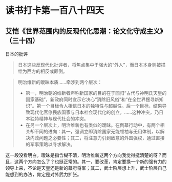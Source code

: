 读书打卡第一百八十四天
===

艾恺《世界范围内的反现代化思潮：论文化守成主义》（三十四）
---

日本的批评

> 日本这些反现代化批评者，将焦点集中于强大的“外人”，而日本本身则被描绘为西方的相反或颠倒。

> 明治维新的暧昧本质……牵涉到两个层次：
> * 第一，明治朝的维新者声称新国家的目的在于回归“古代与神明氏天皇的国家基础”，新政府同时宣示它决心“消除旧风俗”和“在全世界搜寻新知识”。第一个目标令人相信日本的独特性与超越性。后一个目标，结果导致现代化官僚民族国家与日本社会现代化的创立。……这种冲突，乃日本独特精神与现代社会的冲突。
> * 在另一个层次上，明治维新也有类似的暧昧。在倒幕行动中，有两个相关却不同的进向：其一，强调立即消除国家无能领袖与无用体制，以解决内政问题之必要性；其二，将注意力引到敌意的外国强权，通过直接的军事策略以寻求解决。

这一段没看明白。暧昧是指含糊不清，明治维新这两个方向我觉得挺清楚的呀？而且，这两个方向怎么了？也挺正常的。其一，要改革，肯定要换一个新的强有力的领导上来，不论是天皇还是新的幕府将军；其二，武士阶层想上升，武士阶层自己能想到的办法，肯定是对外武力扩张。